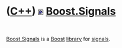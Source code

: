 



 

 

 

 

 

([C++](Cpp.md)) ![Boost](PicBoost.png) [Boost.Signals](CppSignals.md)
=======================================================================

 

[Boost.Signals](CppSignals.md) is a [Boost](CppBoost.md)
[library](CppLibrary.md) for [signals](CppBoostSignal.md).

 

 

 

 

 





 



